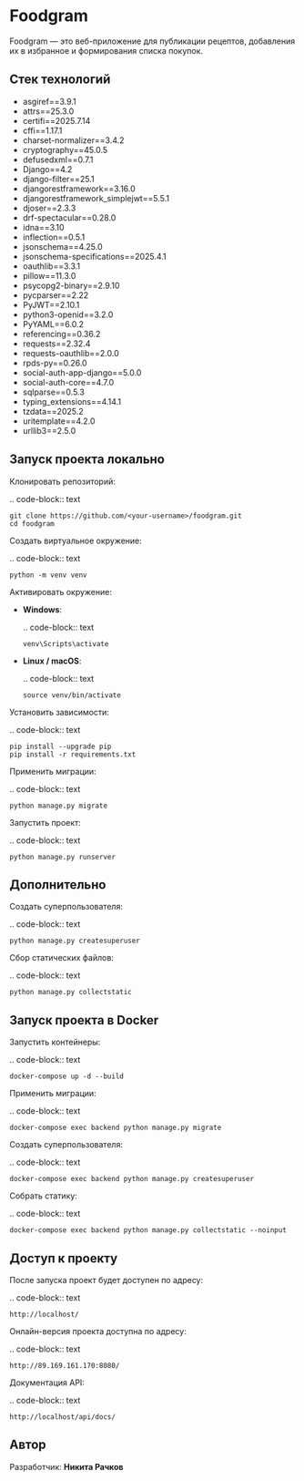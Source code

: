 Foodgram
========
Foodgram — это веб-приложение для публикации рецептов, добавления их в избранное и формирования списка покупок.

Стек технологий
---------------
- asgiref==3.9.1
- attrs==25.3.0
- certifi==2025.7.14
- cffi==1.17.1
- charset-normalizer==3.4.2
- cryptography==45.0.5
- defusedxml==0.7.1
- Django==4.2
- django-filter==25.1
- djangorestframework==3.16.0
- djangorestframework_simplejwt==5.5.1
- djoser==2.3.3
- drf-spectacular==0.28.0
- idna==3.10
- inflection==0.5.1
- jsonschema==4.25.0
- jsonschema-specifications==2025.4.1
- oauthlib==3.3.1
- pillow==11.3.0
- psycopg2-binary==2.9.10
- pycparser==2.22
- PyJWT==2.10.1
- python3-openid==3.2.0
- PyYAML==6.0.2
- referencing==0.36.2
- requests==2.32.4
- requests-oauthlib==2.0.0
- rpds-py==0.26.0
- social-auth-app-django==5.0.0
- social-auth-core==4.7.0
- sqlparse==0.5.3
- typing_extensions==4.14.1
- tzdata==2025.2
- uritemplate==4.2.0
- urllib3==2.5.0

Запуск проекта локально
-----------------------

Клонировать репозиторий:

.. code-block:: text

    git clone https://github.com/<your-username>/foodgram.git
    cd foodgram

Создать виртуальное окружение:

.. code-block:: text

    python -m venv venv

Активировать окружение:

- **Windows**:

  .. code-block:: text

      venv\Scripts\activate

- **Linux / macOS**:

  .. code-block:: text

      source venv/bin/activate

Установить зависимости:

.. code-block:: text

    pip install --upgrade pip
    pip install -r requirements.txt

Применить миграции:

.. code-block:: text

    python manage.py migrate

Запустить проект:

.. code-block:: text

    python manage.py runserver

Дополнительно
-------------

Создать суперпользователя:

.. code-block:: text

    python manage.py createsuperuser

Сбор статических файлов:

.. code-block:: text

    python manage.py collectstatic

Запуск проекта в Docker
------------------------

Запустить контейнеры:

.. code-block:: text

    docker-compose up -d --build

Применить миграции:

.. code-block:: text

    docker-compose exec backend python manage.py migrate

Создать суперпользователя:

.. code-block:: text

    docker-compose exec backend python manage.py createsuperuser

Собрать статику:

.. code-block:: text

    docker-compose exec backend python manage.py collectstatic --noinput

Доступ к проекту
----------------

После запуска проект будет доступен по адресу:

.. code-block:: text

    http://localhost/

Онлайн-версия проекта доступна по адресу:

.. code-block:: text

    http://89.169.161.170:8080/

Документация API:

.. code-block:: text

    http://localhost/api/docs/

Автор
-----

Разработчик: **Никита Рачков**
